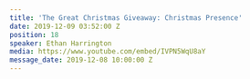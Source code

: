 ```yaml
---
title: 'The Great Christmas Giveaway: Christmas Presence'
date: 2019-12-09 03:52:00 Z
position: 18
speaker: Ethan Harrington
media: https://www.youtube.com/embed/IVPN5WqU8aY
message_date: 2019-12-08 10:00:00 Z
---
```


